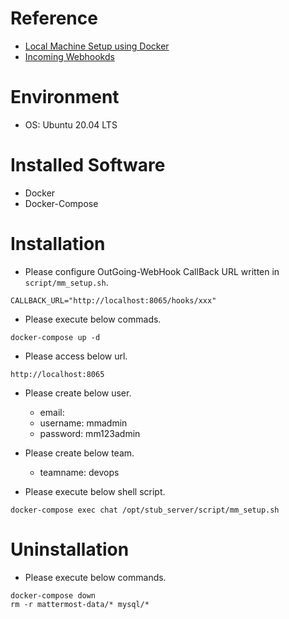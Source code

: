 # Reference

* [Local Machine Setup using Docker](https://docs.mattermost.com/install/setting-up-local-machine-using-docker.html)
* [Incoming Webhookds](https://docs.mattermost.com/developer/webhooks-incoming.html)

# Environment

* OS: Ubuntu 20.04 LTS

# Installed Software

* Docker
* Docker-Compose

# Installation

* Please configure OutGoing-WebHook CallBack URL written in `script/mm_setup.sh`.

~~~
CALLBACK_URL="http://localhost:8065/hooks/xxx"
~~~

* Please execute below commads.

~~~
docker-compose up -d
~~~

* Please access below url.

~~~
http://localhost:8065
~~~

* Please create below user.
  * email: <email>
  * username: mmadmin
  * password: mm123admin

* Please create below team.
  * teamname: devops

* Please execute below shell script.

~~~
docker-compose exec chat /opt/stub_server/script/mm_setup.sh
~~~

# Uninstallation

* Please execute below commands.

~~~
docker-compose down
rm -r mattermost-data/* mysql/*
~~~